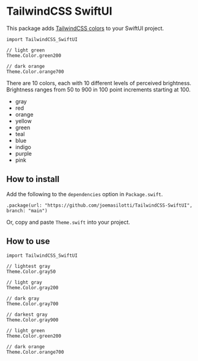 # TailwindCSS SwiftUI

This package adds [TailwindCSS colors](https://tailwindcss.com/docs/background-color) to your SwiftUI project.

```
import TailwindCSS_SwiftUI

// light green
Theme.Color.green200

// dark orange
Theme.Color.orange700
```

There are 10 colors, each with 10 different levels of perceived brightness. Brightness ranges from 50 to 900 in 100 point increments starting at 100.

* gray
* red
* orange
* yellow
* green
* teal
* blue
* indigo
* purple
* pink

## How to install

Add the following to the `dependencies` option in `Package.swift`.

```
.package(url: "https://github.com/joemasilotti/TailwindCSS-SwiftUI", branch: "main")
```

Or, copy and paste `Theme.swift` into your project.

## How to use

```
import TailwindCSS_SwiftUI

// lightest gray
Theme.Color.gray50

// light gray
Theme.Color.gray200

// dark gray
Theme.Color.gray700

// darkest gray
Theme.Color.gray900

// light green
Theme.Color.green200

// dark orange
Theme.Color.orange700
```
